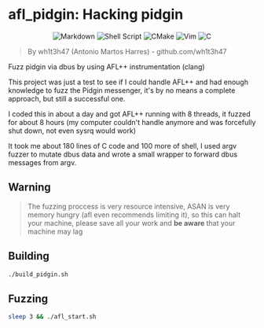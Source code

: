 # afl_pidgin: Hacking pidgin

<div align="center">
  <img alt="Markdown" src="https://img.shields.io/badge/markdown-%23000000.svg?style=for-the-badge&logo=markdown&logoColor=white"/>
  <img alt="Shell Script" src="https://img.shields.io/badge/shell_script-%23121011.svg?style=for-the-badge&logo=gnu-bash&logoColor=white"/>
  <img alt="CMake" src="https://img.shields.io/badge/CMake-%23008FBA.svg?style=for-the-badge&logo=cmake&logoColor=white"/>
  <img alt="Vim" src="https://img.shields.io/badge/VIM-%2311AB00.svg?style=for-the-badge&logo=vim&logoColor=white"/>
  <img alt="C" src="https://img.shields.io/badge/c-%2300599C.svg?style=for-the-badge&logo=c&logoColor=white"/>
</div>

> By wh1t3h47 (Antonio Martos Harres) - github.com/wh1t3h47


Fuzz pidgin via dbus by using AFL++ instrumentation (clang)

This project was just a test to see if I could handle AFL++ and had enough knowledge to fuzz the Pidgin messenger, it's by no means a complete approach, but still a successful one.

I coded this in about a day and got AFL++ running with 8 threads, it fuzzed for about 8 hours (my computer couldn't handle anymore and was forcefully shut down, not even sysrq would work)

It took me about 180 lines of C code and 100 more of shell, I used argv fuzzer to mutate dbus data and wrote a small wrapper to forward dbus messages from argv.

## Warning
> The fuzzing proccess is very resource intensive, ASAN is very memory hungry (afl even recommends limiting it), so this can halt your machine, please save all your work and **be aware** that your machine may lag


## Building
```bash
./build_pidgin.sh
```

## Fuzzing
```bash
sleep 3 && ./afl_start.sh
```

